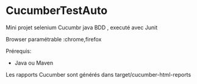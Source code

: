 # CucumberTestAuto
Mini projet selenium Cucumbr java  BDD , executé avec Junit

Browser paramétrable :chrome,firefox 

Prérequis:
 - Java ou Maven


Les rapports Cucumber sont générés dans target/cucumber-html-reports



